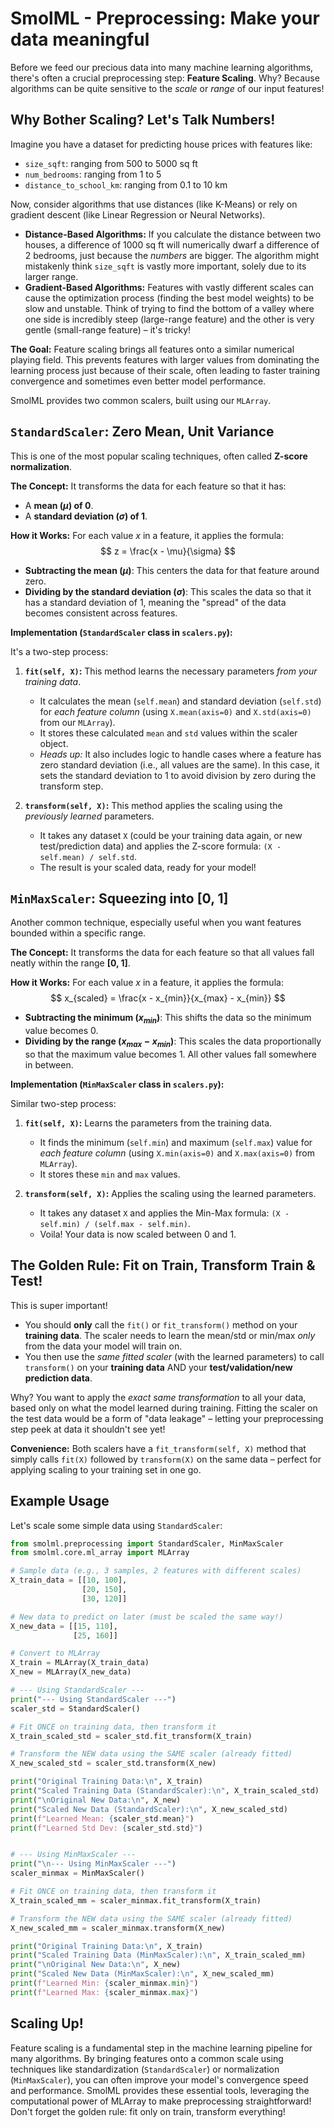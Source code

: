 # SmolML - Preprocessing: Make your data meaningful

Before we feed our precious data into many machine learning algorithms, there's often a crucial preprocessing step: **Feature Scaling**. Why? Because algorithms can be quite sensitive to the *scale* or *range* of our input features!

## Why Bother Scaling? Let's Talk Numbers!

Imagine you have a dataset for predicting house prices with features like:
* `size_sqft`: ranging from 500 to 5000 sq ft
* `num_bedrooms`: ranging from 1 to 5
* `distance_to_school_km`: ranging from 0.1 to 10 km

Now, consider algorithms that use distances (like K-Means) or rely on gradient descent (like Linear Regression or Neural Networks).
* **Distance-Based Algorithms:** If you calculate the distance between two houses, a difference of 1000 sq ft will numerically dwarf a difference of 2 bedrooms, just because the *numbers* are bigger. The algorithm might mistakenly think `size_sqft` is vastly more important, solely due to its larger range.
* **Gradient-Based Algorithms:** Features with vastly different scales can cause the optimization process (finding the best model weights) to be slow and unstable. Think of trying to find the bottom of a valley where one side is incredibly steep (large-range feature) and the other is very gentle (small-range feature) – it's tricky!

**The Goal:** Feature scaling brings all features onto a similar numerical playing field. This prevents features with larger values from dominating the learning process just because of their scale, often leading to faster training convergence and sometimes even better model performance.

SmolML provides two common scalers, built using our `MLArray`.

## `StandardScaler`: Zero Mean, Unit Variance

This is one of the most popular scaling techniques, often called **Z-score normalization**.

**The Concept:** It transforms the data for each feature so that it has:
* A **mean ($\mu$) of 0**.
* A **standard deviation ($\sigma$) of 1**.

**How it Works:** For each value $x$ in a feature, it applies the formula:
$$ z = \frac{x - \mu}{\sigma} $$
* **Subtracting the mean ($\mu$)**: This centers the data for that feature around zero.
* **Dividing by the standard deviation ($\sigma$)**: This scales the data so that it has a standard deviation of 1, meaning the "spread" of the data becomes consistent across features.

**Implementation (`StandardScaler` class in `scalers.py`):**

It's a two-step process:

1.  **`fit(self, X)`:** This method learns the necessary parameters *from your training data*.
    * It calculates the mean (`self.mean`) and standard deviation (`self.std`) for *each feature column* (using `X.mean(axis=0)` and `X.std(axis=0)` from our `MLArray`).
    * It stores these calculated `mean` and `std` values within the scaler object.
    * *Heads up:* It also includes logic to handle cases where a feature has zero standard deviation (i.e., all values are the same). In this case, it sets the standard deviation to 1 to avoid division by zero during the transform step.

2.  **`transform(self, X)`:** This method applies the scaling using the *previously learned* parameters.
    * It takes any dataset `X` (could be your training data again, or new test/prediction data) and applies the Z-score formula: `(X - self.mean) / self.std`.
    * The result is your scaled data, ready for your model!

## `MinMaxScaler`: Squeezing into [0, 1]

Another common technique, especially useful when you want features bounded within a specific range.

**The Concept:** It transforms the data for each feature so that all values fall neatly within the range **[0, 1]**.

**How it Works:** For each value $x$ in a feature, it applies the formula:
$$ x_{scaled} = \frac{x - x_{min}}{x_{max} - x_{min}} $$
* **Subtracting the minimum ($x_{min}$)**: This shifts the data so the minimum value becomes 0.
* **Dividing by the range ($x_{max} - x_{min}$)**: This scales the data proportionally so that the maximum value becomes 1. All other values fall somewhere in between.

**Implementation (`MinMaxScaler` class in `scalers.py`):**

Similar two-step process:

1.  **`fit(self, X)`:** Learns the parameters from the training data.
    * It finds the minimum (`self.min`) and maximum (`self.max`) value for *each feature column* (using `X.min(axis=0)` and `X.max(axis=0)` from `MLArray`).
    * It stores these `min` and `max` values.

2.  **`transform(self, X)`:** Applies the scaling using the learned parameters.
    * It takes any dataset `X` and applies the Min-Max formula: `(X - self.min) / (self.max - self.min)`.
    * Voila! Your data is now scaled between 0 and 1.

## The Golden Rule: Fit on Train, Transform Train & Test!

This is super important!

* You should **only** call the `fit()` or `fit_transform()` method on your **training data**. The scaler needs to learn the mean/std or min/max *only* from the data your model will train on.
* You then use the *same fitted scaler* (with the learned parameters) to call `transform()` on your **training data** AND your **test/validation/new prediction data**.

Why? You want to apply the *exact same transformation* to all your data, based only on what the model learned during training. Fitting the scaler on the test data would be a form of "data leakage" – letting your preprocessing step peek at data it shouldn't see yet!

**Convenience:** Both scalers have a `fit_transform(self, X)` method that simply calls `fit(X)` followed by `transform(X)` on the same data – perfect for applying scaling to your training set in one go.

## Example Usage

Let's scale some simple data using `StandardScaler`:

```python
from smolml.preprocessing import StandardScaler, MinMaxScaler
from smolml.core.ml_array import MLArray

# Sample data (e.g., 3 samples, 2 features with different scales)
X_train_data = [[10, 100],
                [20, 150],
                [30, 120]]

# New data to predict on later (must be scaled the same way!)
X_new_data = [[15, 110],
              [25, 160]]

# Convert to MLArray
X_train = MLArray(X_train_data)
X_new = MLArray(X_new_data)

# --- Using StandardScaler ---
print("--- Using StandardScaler ---")
scaler_std = StandardScaler()

# Fit ONCE on training data, then transform it
X_train_scaled_std = scaler_std.fit_transform(X_train)

# Transform the NEW data using the SAME scaler (already fitted)
X_new_scaled_std = scaler_std.transform(X_new)

print("Original Training Data:\n", X_train)
print("Scaled Training Data (StandardScaler):\n", X_train_scaled_std)
print("\nOriginal New Data:\n", X_new)
print("Scaled New Data (StandardScaler):\n", X_new_scaled_std)
print(f"Learned Mean: {scaler_std.mean}")
print(f"Learned Std Dev: {scaler_std.std}")


# --- Using MinMaxScaler ---
print("\n--- Using MinMaxScaler ---")
scaler_minmax = MinMaxScaler()

# Fit ONCE on training data, then transform it
X_train_scaled_mm = scaler_minmax.fit_transform(X_train)

# Transform the NEW data using the SAME scaler (already fitted)
X_new_scaled_mm = scaler_minmax.transform(X_new)

print("Original Training Data:\n", X_train)
print("Scaled Training Data (MinMaxScaler):\n", X_train_scaled_mm)
print("\nOriginal New Data:\n", X_new)
print("Scaled New Data (MinMaxScaler):\n", X_new_scaled_mm)
print(f"Learned Min: {scaler_minmax.min}")
print(f"Learned Max: {scaler_minmax.max}")
```

## Scaling Up!

Feature scaling is a fundamental step in the machine learning pipeline for many algorithms. By bringing features onto a common scale using techniques like standardization (``StandardScaler``) or normalization (``MinMaxScaler``), you can often improve your model's convergence speed and performance. SmolML provides these essential tools, leveraging the computational power of MLArray to make preprocessing straightforward! Don't forget the golden rule: fit only on train, transform everything!